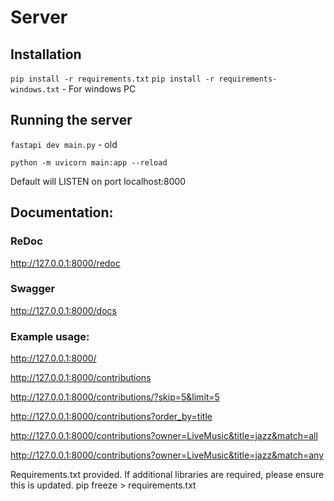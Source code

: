 # Server

## Installation

`pip install -r requirements.txt`
`pip install -r requirements-windows.txt` - For windows PC

## Running the server

`fastapi dev main.py` - old

`python -m uvicorn main:app --reload`

Default will LISTEN on port localhost:8000

## Documentation:

### ReDoc

http://127.0.0.1:8000/redoc

### Swagger

http://127.0.0.1:8000/docs

### Example usage:

http://127.0.0.1:8000/

http://127.0.0.1:8000/contributions

http://127.0.0.1:8000/contributions/?skip=5&limit=5

http://127.0.0.1:8000/contributions?order_by=title

http://127.0.0.1:8000/contributions?owner=LiveMusic&title=jazz&match=all

http://127.0.0.1:8000/contributions?owner=LiveMusic&title=jazz&match=any

Requirements.txt provided. If additional libraries are required, please ensure this is updated.
pip freeze > requirements.txt
